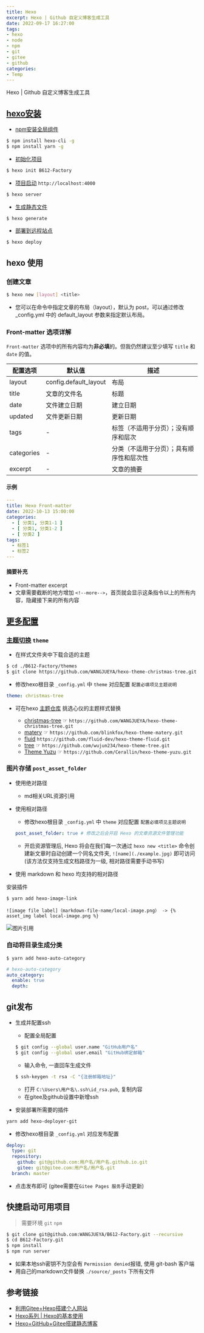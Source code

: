 ```yaml
---
title: Hexo
excerpt: Hexo | Github 自定义博客生成工具
date: 2022-09-17 16:27:00
tags:
- hexo
- node
- npm
- git
- gitee
- github
categories:
- Temp
---
```


Hexo | Github 自定义博客生成工具

<!--more-->

## [hexo安装](https://hexo.io/zh-cn/)

+ [npm安装全局组件](TODO/npm/)

``` bash
$ npm install hexo-cli -g
$ npm install yarn -g
```

+ [初始化项目](https://hexo.io/docs/writing.html)

``` bash
$ hexo init B612-Factory
```

+ [项目启动](https://hexo.io/docs/server.html) `http://localhost:4000`

``` bash
$ hexo server
```

+ [生成静态文件](https://hexo.io/docs/generating.html)

``` bash
$ hexo generate
```

+ [部署到远程站点](#git发布)

``` bash
$ hexo deploy
```

## hexo 使用

### 创建文章

```bash
$ hexo new [layout] <title>
```

+ 您可以在命令中指定文章的布局（layout），默认为 post，可以通过修改 _config.yml 中的 default_layout 参数来指定默认布局。

### Front-matter 选项详解

`Front-matter` 选项中的所有内容均为**非必填**的。但我仍然建议至少填写 `title` 和 `date` 的值。

| 配置选项    | 默认值                 | 描述  |
| ---------- | --------------------- | ------------------------------------------------------------ |
| layout     | config.default_layout | 布局 |
| title      | 文章的文件名            | 标题 |
| date       | 文件建立日期            | 建立日期  |
| updated    | 文件更新日期            | 更新日期 |
| tags       | -                     | 标签（不适用于分页）；没有顺序和层次 |
| categories | -                     | 分类（不适用于分页）；具有顺序性和层次性 |
| excerpt    | -                     | 文章的摘要 |

#### 示例

```yaml
---
title: Hexo Front-matter
date: 2022-10-13 15:00:00
categories:
  - [ 分类1, 分类1-1 ]
  - [ 分类1, 分类1-2 ]
  - [ 分类2 ]
tags:
  - 标签1
  - 标签2
---
```

#### 摘要补充

+ Front-matter excerpt
+ 文章需要截断的地方增加 `<!--more-->`，首页就会显示这条指令以上的所有内容，隐藏接下来的所有内容

## [更多配置](https://hexo.io/zh-cn/docs/configuration)

### [主题切换](https://hexo.io/zh-cn/docs/themes) `theme`

+ 在样式文件夹中下载合适的主题

``` bash
$ cd ./B612-Factory/themes
$ git clone https://github.com/WANGJUEYA/hexo-theme-christmas-tree.git christmas-tree
```

+ 修改hexo根目录 `_config.yml` 中 `theme` 对应配置 `配置必填项见主题说明`

```yml
theme: christmas-tree
```

+ 可在hexo [主题仓库](https://hexo.io/themes/) 挑选心仪的主题样式替换

    + [christmas-tree](https://wangjueya.github.io/) ☞ ```https://github.com/WANGJUEYA/hexo-theme-christmas-tree.git```
    + [matery](http://blinkfox.com//) ☞ ```https://github.com/blinkfox/hexo-theme-matery.git```
    + [fluid](https://hexo.fluid-dev.com/) ```https://github.com/fluid-dev/hexo-theme-fluid.git```
    + [tree](https://wujun234.com/) ☞ ```https://github.com/wujun234/hexo-theme-tree.git```
    + [Theme Yuzu](https://cerallin.github.io/) ☞ ```https://github.com/Cerallin/hexo-theme-yuzu.git```

### 图片存储 `post_asset_folder`

+ 使用绝对路径
    + md相关URL资源引用
+ 使用相对路径

    + 修改hexo根目录 `_config.yml` 中 `theme` 对应配置 `配置必填项见主题说明`

  ```yml
  post_asset_folder: true # 修改之后会开启 Hexo 的文章资源文件管理功能
  ```

    + 开启资源管理后, Hexo 将会在我们每一次通过 `hexo new <title>` 命令创建新文章时自动创建一个同名文件夹,  `![name](./example.jpg)` 即可访问(该方法仅支持生成文档路径为一级,
      相对路径需要手动书写)

+ 使用 markdown 和 hexo 均支持的相对路径

安装插件

``` bash
$ yarn add hexo-image-link
```

```![image file label]（markdown-file-name/local-image.png） -> {% asset_img label local-image.png %}```

![图片引用](Hexo/example.jpg "图片引用")


### 自动将目录生成分类

``` bash
$ yarn add hexo-auto-category
```

```yml
# hexo-auto-category
auto_category:
  enable: true
  depth:
```

## git发布

+ 生成并配置ssh

    + 配置全局配置
  ```bash
  $ git config --global user.name "GitHub用户名"
  $ git config --global user.email "GitHub绑定邮箱"
  ```
    + 输入命令, 一直回车生成文件
  ```bash
  $ ssh-keygen -t rsa -C "{注册邮箱地址}"
  ```

    + 打开 `C:\Users\用户名\.ssh\id_rsa.pub`, 复制内容
    + 在gitee及github设置中新增ssh

+ 安装部署所需要的插件

```bash
yarn add hexo-deployer-git
```

+ 修改hexo根目录 `_config.yml` 对应发布配置

```yml
deploy:
  type: git
  repository:
    github: git@github.com:用户名/用户名.github.io.git
    gitee: git@gitee.com:用户名/用户名.git
  branch: master
```

+ 点击发布即可 (gitee需要在`Gitee Pages 服务`手动更新)

## 快捷启动可用项目

> 需要环境 `git` `npm`

``` bash
$ git clone git@github.com:WANGJUEYA/B612-Factory.git --recursive
$ cd B612-Factory.git
$ npm install
$ npm run server
```

+ 如果本地ssh密钥不为空会有 `Permission denied`报错, 使用 git-bash 客户端
+ 用自己的markdown文件替换 `./source/_posts` 下所有文件

## 参考链接

+ [利用Gitee+Hexo搭建个人网站](https://zhuanlan.zhihu.com/p/269420507)
+ [Hexo系列 | Hexo的基本使用](https://zhuanlan.zhihu.com/p/85037427)
+ [Hexo+GitHub+Gitee搭建静态博客](https://blog.csdn.net/qq_44573890/article/details/107693424?spm=1001.2101.3001.6650.5&utm_medium=distribute.pc_relevant.none-task-blog-2%7Edefault%7EOPENSEARCH%7ERate-5-107693424-blog-108146314.pc_relevant_aa&depth_1-utm_source=distribute.pc_relevant.none-task-blog-2%7Edefault%7EOPENSEARCH%7ERate-5-107693424-blog-108146314.pc_relevant_aa&utm_relevant_index=6)